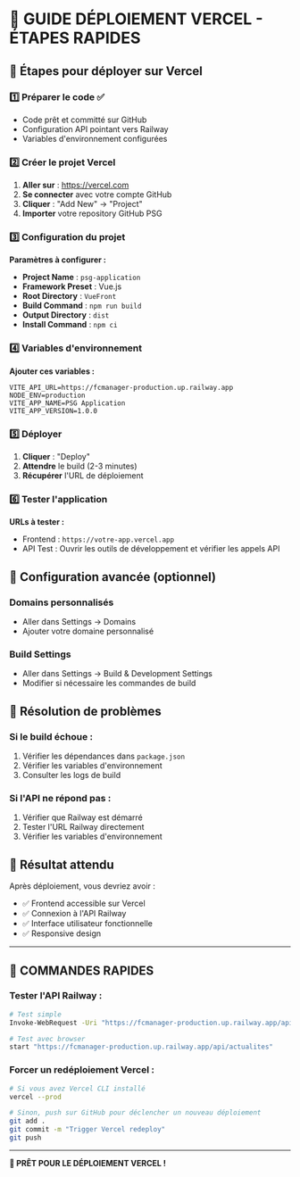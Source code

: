 # 🚀 GUIDE DÉPLOIEMENT VERCEL - ÉTAPES RAPIDES

## 🎯 Étapes pour déployer sur Vercel

### 1️⃣ **Préparer le code** ✅
- Code prêt et committé sur GitHub
- Configuration API pointant vers Railway
- Variables d'environnement configurées

### 2️⃣ **Créer le projet Vercel**

1. **Aller sur** : https://vercel.com
2. **Se connecter** avec votre compte GitHub
3. **Cliquer** : "Add New" → "Project"
4. **Importer** votre repository GitHub PSG

### 3️⃣ **Configuration du projet**

**Paramètres à configurer :**
- **Project Name** : `psg-application`
- **Framework Preset** : Vue.js
- **Root Directory** : `VueFront`
- **Build Command** : `npm run build`
- **Output Directory** : `dist`
- **Install Command** : `npm ci`

### 4️⃣ **Variables d'environnement**

**Ajouter ces variables :**
```
VITE_API_URL=https://fcmanager-production.up.railway.app
NODE_ENV=production
VITE_APP_NAME=PSG Application
VITE_APP_VERSION=1.0.0
```

### 5️⃣ **Déployer**

1. **Cliquer** : "Deploy"
2. **Attendre** le build (2-3 minutes)
3. **Récupérer** l'URL de déploiement

### 6️⃣ **Tester l'application**

**URLs à tester :**
- Frontend : `https://votre-app.vercel.app`
- API Test : Ouvrir les outils de développement et vérifier les appels API

## 🔧 Configuration avancée (optionnel)

### Domains personnalisés
- Aller dans Settings → Domains
- Ajouter votre domaine personnalisé

### Build Settings
- Aller dans Settings → Build & Development Settings
- Modifier si nécessaire les commandes de build

## 🚨 Résolution de problèmes

### Si le build échoue :
1. Vérifier les dépendances dans `package.json`
2. Vérifier les variables d'environnement
3. Consulter les logs de build

### Si l'API ne répond pas :
1. Vérifier que Railway est démarré
2. Tester l'URL Railway directement
3. Vérifier les variables d'environnement

## 📱 Résultat attendu

Après déploiement, vous devriez avoir :
- ✅ Frontend accessible sur Vercel
- ✅ Connexion à l'API Railway
- ✅ Interface utilisateur fonctionnelle
- ✅ Responsive design

---

## 🎯 COMMANDES RAPIDES

### Tester l'API Railway :
```bash
# Test simple
Invoke-WebRequest -Uri "https://fcmanager-production.up.railway.app/api/actualites"

# Test avec browser
start "https://fcmanager-production.up.railway.app/api/actualites"
```

### Forcer un redéploiement Vercel :
```bash
# Si vous avez Vercel CLI installé
vercel --prod

# Sinon, push sur GitHub pour déclencher un nouveau déploiement
git add .
git commit -m "Trigger Vercel redeploy"
git push
```

---

**🚀 PRÊT POUR LE DÉPLOIEMENT VERCEL !**

